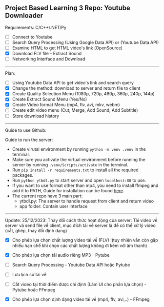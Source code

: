 Project Based Learning 3 Repo: Youtube Downloader
-----
Requirements: C/C++/.NET/Py
- [ ] Connect to Youtube
- [ ] Search Query Processing (Using Google Data API) or (Youtube Data API)
- [ ] Examine HTML to get HTML video's link (OpenSource)
- [x] Download FLV file - Extract Sound
- [ ] Networking Interface and Download 
-----
Plan: 
- [ ] Using Youtube Data API to get video's link and search query
- [x] Change the method: download to server and return file to client
- [x] Create Quality Selection Menu (1080p, 720p, 480p, 360p, 240p, 144p)
- [x] Create Extract Sound Menu (Yes/No)
- [x] Create Video format Menu (mp4, flv, avi, mkv, webm)
- [ ] Create edit video menu (Cut, Merge, Add Sound, Add Subtitle)
- [ ] Store download history
-----
Guide to use Github:  

Guide to run the server:
- Create virutal environment by running `python -m venv .venv` in the terminal.
- Make sure you activate the virtual environment before running the server by running `.venv/Scripts/activate` in the terminal.  
- Run `pip install -r requirements.txt` to install all the required packages.
- Run `python ytbdl.py` to start server and open `localhost:80` to use.  
- If you want to use format other than mp4, you need to install ffmpeg and add it to PATH, Guide for installation can be found [here](https://github.com/sugarete/ytbdl/blob/main/docs/utils/ffmpeg.md).
- The current repo have 3 main part:  
    + ytbdl.py: The server to handle request from client and return video  
    + app folder: Contain user interface  

-----
Update: 25/12/2023:
Thay đổi cách thức hoạt động của server:
Tải video về server và send file về client, mục đích tải về server là để có thể xử lý video (cắt, ghép, thay đổi định dạng)
- [x] Cho phép lựa chọn chất lượng video tải về (FLV) !(tuy nhiên vẫn còn gặp nhiều hạn chế khi chọn các chất lượng không đi kèm với âm thanh)  
- [x] Cho phép lựa chọn tải audio riêng MP3  - Pytube
- [ ] Search Query Processing - Youtube Data API hoặc Pytube
- [ ] Lưu lịch sử tải về 
- [ ] Cắt video tại thời điểm được chỉ định (Làm UI cho phần lựa chọn) - Pytube hoặc FFmpeg 
- [x] Cho phép lựa chọn định dạng video tải về (mp4, flv, avi,..)  - FFmpeg

